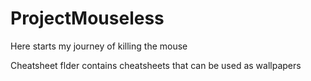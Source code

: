 # ProjectMouseless
Here starts my journey of killing the mouse

Cheatsheet flder contains  cheatsheets that can be used as wallpapers

